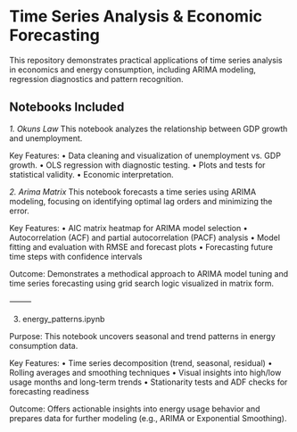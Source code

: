 # Time Series Analysis & Economic Forecasting

This repository demonstrates practical applications of time series analysis in economics and energy consumption, including ARIMA modeling, regression diagnostics and pattern recognition.

## Notebooks Included

*1. Okuns Law*
This notebook analyzes the relationship between GDP growth and unemployment.

Key Features:
	•	Data cleaning and visualization of unemployment vs. GDP growth.
	•	OLS regression with diagnostic testing.
	•	Plots and tests for statistical validity.
        •	Economic interpretation.

*2. Arima Matrix*
This notebook forecasts a time series using ARIMA modeling, focusing on identifying optimal lag orders and minimizing the error.

Key Features:
	•	AIC matrix heatmap for ARIMA model selection
	•	Autocorrelation (ACF) and partial autocorrelation (PACF) analysis
	•	Model fitting and evaluation with RMSE and forecast plots
	•	Forecasting future time steps with confidence intervals

Outcome:
Demonstrates a methodical approach to ARIMA model tuning and time series forecasting using grid search logic visualized in matrix form.

⸻

3. energy_patterns.ipynb

Purpose:
This notebook uncovers seasonal and trend patterns in energy consumption data.

Key Features:
	•	Time series decomposition (trend, seasonal, residual)
	•	Rolling averages and smoothing techniques
	•	Visual insights into high/low usage months and long-term trends
	•	Stationarity tests and ADF checks for forecasting readiness

Outcome:
Offers actionable insights into energy usage behavior and prepares data for further modeling (e.g., ARIMA or Exponential Smoothing).
